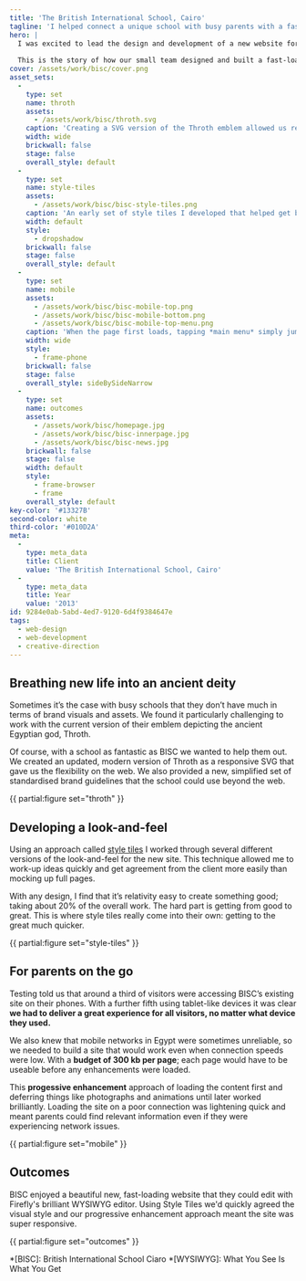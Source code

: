 ```yaml
---
title: 'The British International School, Cairo'
tagline: 'I helped connect a unique school with busy parents with a fast-loading, responsive website'
hero: |
  I was excited to lead the design and development of a new website for the **British International School in Cairo**. This fabulous institution is a celebration of multiculturalism; their British sensibility juxtaposed with Egyptian hospitality.
  
  This is the story of how our small team designed and built a fast-loading, responsive website powered by Firefly.
cover: /assets/work/bisc/cover.png
asset_sets:
  -
    type: set
    name: throth
    assets:
      - /assets/work/bisc/throth.svg
    caption: 'Creating a SVG version of the Throth emblem allowed us reuse one small file and change colour elements on-the-fly with CSS. Illustration by the brilliant [Aegir](//aegir.org).'
    width: wide
    brickwall: false
    stage: false
    overall_style: default
  -
    type: set
    name: style-tiles
    assets:
      - /assets/work/bisc/bisc-style-tiles.png
    caption: 'An early set of style tiles I developed that helped get buy-in from the client.'
    width: default
    style:
      - dropshadow
    brickwall: false
    stage: false
    overall_style: default
  -
    type: set
    name: mobile
    assets:
      - /assets/work/bisc/bisc-mobile-top.png
      - /assets/work/bisc/bisc-mobile-bottom.png
      - /assets/work/bisc/bisc-mobile-top-menu.png
    caption: 'When the page first loads, tapping *main menu* simply jumps the user to the footer menu. Later a script switches this to show an animated menu at the top of the screen.'
    width: wide
    style:
      - frame-phone
    brickwall: false
    stage: false
    overall_style: sideBySideNarrow
  -
    type: set
    name: outcomes
    assets:
      - /assets/work/bisc/homepage.jpg
      - /assets/work/bisc/bisc-innerpage.jpg
      - /assets/work/bisc/bisc-news.jpg
    brickwall: false
    stage: false
    width: default
    style:
      - frame-browser
      - frame
    overall_style: default
key-color: '#13327B'
second-color: white
third-color: '#010D2A'
meta:
  -
    type: meta_data
    title: Client
    value: 'The British International School, Cairo'
  -
    type: meta_data
    title: Year
    value: '2013'
id: 9284e0ab-5abd-4ed7-9120-6d4f9384647e
tags:
  - web-design
  - web-development
  - creative-direction
---
```

## Breathing new life into an ancient deity

Sometimes it’s the case with busy schools that they don’t have much in terms of brand visuals and assets. We found it particularly challenging to work with the current version of their emblem depicting the ancient Egyptian god, Throth.

Of course, with a school as fantastic as BISC we wanted to help them out. We created an updated, modern version of Throth as a responsive SVG that gave us the flexibility on the web. We also provided a new, simplified set of standardised brand guidelines that the school could use beyond the web.

{{ partial:figure set="throth" }}

## Developing a look-and-feel

Using an approach called [style tiles](http://styletil.es/) I worked through several different versions of the look-and-feel for the new site. This technique allowed me to work-up ideas quickly and get agreement from the client more easily than mocking up full pages.

With any design, I find that it’s relativity easy to create something good; taking about 20% of the overall work. The hard part is getting from good to great. This is where style tiles really come into their own: getting to the great much quicker. 

{{ partial:figure set="style-tiles" }}

## For parents on the go

Testing told us that around a third of visitors were accessing BISC’s existing site on their phones. With a further fifth using tablet-like devices it was clear **we had to deliver a great experience for all visitors, no matter what device they used.**

We also knew that mobile networks in Egypt were sometimes unreliable, so we needed to build a site that would work even when connection speeds were low. With a **budget of 300 kb per page**; each page would have to be useable before any enhancements were loaded. 

This **progessive enhancement** approach of loading the content first and deferring things like photographs and animations until later worked brilliantly. Loading the site on a poor connection was lightening quick and meant parents could find relevant information even if they were experiencing network issues.

{{ partial:figure set="mobile" }}

## Outcomes

BISC enjoyed a beautiful new, fast-loading website that they could edit with Firefly's brilliant WYSIWYG editor. Using Style Tiles we'd quickly agreed the visual style and our progressive enhancement approach meant the site was super responsive. 

{{ partial:figure set="outcomes" }}

*[BISC]: British International School Ciaro
*[WYSIWYG]: What You See Is What You Get